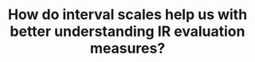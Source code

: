 ---
title: "How do interval scales help us with better understanding IR evaluation measures?"
authors: "M. Ferrante, N. Ferro, E. Losiouk"
venue: "Information Retrieval Journal"
type: "journal"
year: 2019
paperurl: "https://link.springer.com/article/10.1007/s10791-019-09362-z"
--- 